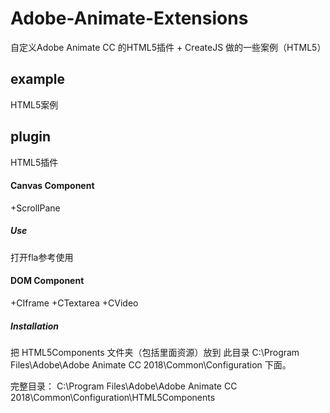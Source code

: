 # Adobe-Animate-Extensions
自定义Adobe Animate CC 的HTML5插件 + CreateJS 做的一些案例（HTML5） 

## example
HTML5案例


## plugin
HTML5插件

#### Canvas Component
+ScrollPane

##### Use
打开fla参考使用

#### DOM Component
+CIframe
+CTextarea
+CVideo

##### **Installation**
把 HTML5Components 文件夹（包括里面资源）放到 此目录 C:\Program Files\Adobe\Adobe Animate CC 2018\Common\Configuration 下面。

完整目录：
C:\Program Files\Adobe\Adobe Animate CC 2018\Common\Configuration\HTML5Components


